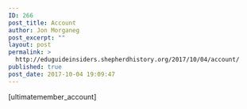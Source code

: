 ```yaml
---
ID: 266
post_title: Account
author: Jon Morganeg
post_excerpt: ""
layout: post
permalink: >
  http://eduguideinsiders.shepherdhistory.org/2017/10/04/account/
published: true
post_date: 2017-10-04 19:09:47
---
```

[ultimatemember_account]
